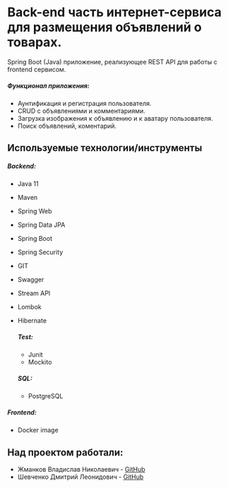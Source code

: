 # Back-end часть интернет-сервиса для размещения объявлений о товарах.


Spring Boot (Java) приложение, реализующее REST API для работы с frontend сервисом.
##### Функционал приложения:
- Аунтификация и регистрация пользователя.
- CRUD c объявлениями и комментариями.
- Загрузка изображения к объявлению и к аватару пользователя.
- Поиск объявлений, коментарий.

## Используемые технологии/инструменты
##### Backend:
- Java 11
- Maven
- Spring Web
- Spring Data JPA
- Spring Boot
- Spring Security
- GIT
- Swagger
- Stream API
- Lombok
- Hibernate
  ##### Test:
  - Junit
  - Mockito

  ##### SQL:
  - PostgreSQL

##### Frontend:
- Docker image

## Над проектом работали:
- Жманков Владислав Николаевич -  [GitHub](https://github.com/letoVlad) 
- Шевченко Дмитрий Леонидович - [GitHub](https://github.com/ShevoFirst)  

